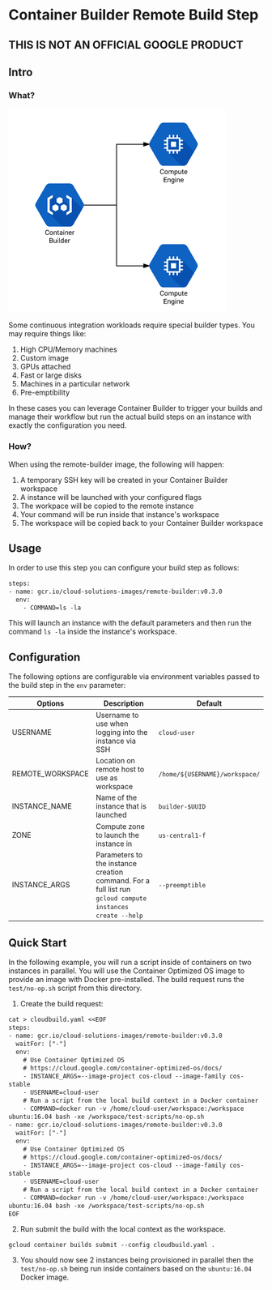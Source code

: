 # Container Builder Remote Build Step

## THIS IS NOT AN OFFICIAL GOOGLE PRODUCT

## Intro

### What?

![Architecture Diagram](/docs/arch.png)

Some continuous integration workloads require special builder types. You may
require things like:

1. High CPU/Memory machines
1. Custom image
1. GPUs attached
1. Fast or large disks
1. Machines in a particular network
1. Pre-emptibility

In these cases you can leverage Container Builder to trigger your builds and
manage their workflow but run the actual build steps on an instance with
exactly the configuration you need.

### How?

When using the remote-builder image, the following will happen:

1. A temporary SSH key will be created in your Container Builder workspace
1. A instance will be launched with your configured flags
1. The workpace will be copied to the remote instance
1. Your command will be run inside that instance's workspace
1. The workspace will be copied back to your Container Builder workspace

## Usage

In order to use this step you can configure your build step as follows:

```
steps:
- name: gcr.io/cloud-solutions-images/remote-builder:v0.3.0
  env:
    - COMMAND=ls -la
```

This will launch an instance with the default parameters and then run the
command `ls -la` inside the instance's workspace.

## Configuration

The following options are configurable via environment variables passed to the
build step in the `env` parameter:

| Options       | Description   | Default |
| ------------- | ------------- | ------- |
| USERNAME  | Username to use when logging into the instance via SSH  | `cloud-user` |
| REMOTE_WORKSPACE  | Location on remote host to use as workspace | `/home/${USERNAME}/workspace/` |
| INSTANCE_NAME  | Name of the instance that is launched  | `builder-$UUID` |
| ZONE  | Compute zone to launch the instance in | `us-central1-f` |
| INSTANCE_ARGS| Parameters to the instance creation command. For a full list run `gcloud compute instances create --help`| `--preemptible` |

## Quick Start

In the following example, you will run a script inside of containers on two instances in
parallel. You will use the Container Optimized OS image to provide an image with Docker
pre-installed. The build request runs the `test/no-op.sh` script from this directory.

1. Create the build request:

```shell
cat > cloudbuild.yaml <<EOF
steps:
- name: gcr.io/cloud-solutions-images/remote-builder:v0.3.0
  waitFor: ["-"]
  env:
    # Use Container Optimized OS
    # https://cloud.google.com/container-optimized-os/docs/
    - INSTANCE_ARGS=--image-project cos-cloud --image-family cos-stable
    - USERNAME=cloud-user
    # Run a script from the local build context in a Docker container
    - COMMAND=docker run -v /home/cloud-user/workspace:/workspace ubuntu:16.04 bash -xe /workspace/test-scripts/no-op.sh
- name: gcr.io/cloud-solutions-images/remote-builder:v0.3.0
  waitFor: ["-"]
  env:
    # Use Container Optimized OS
    # https://cloud.google.com/container-optimized-os/docs/
    - INSTANCE_ARGS=--image-project cos-cloud --image-family cos-stable
    - USERNAME=cloud-user
    # Run a script from the local build context in a Docker container
    - COMMAND=docker run -v /home/cloud-user/workspace:/workspace ubuntu:16.04 bash -xe /workspace/test-scripts/no-op.sh
EOF
```

2. Run submit the build with the local context as the workspace. 

```shell
gcloud container builds submit --config cloudbuild.yaml .
```

3. You should now see 2 instances being provisioned in parallel then the `test/no-op.sh` being
run inside containers based on the `ubuntu:16.04` Docker image.